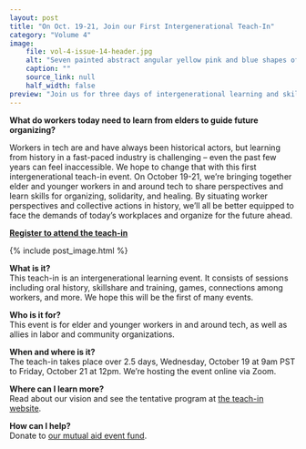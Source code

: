 ```yaml
---
layout: post
title: "On Oct. 19-21, Join our First Intergenerational Teach-In"
category: "Volume 4"
image:
    file: vol-4-issue-14-header.jpg
    alt: "Seven painted abstract angular yellow pink and blue shapes of varying size, converging to the right of the middle of the canvas"
    caption: ""
    source_link: null
    half_width: false
preview: "Join us for three days of intergenerational learning and skillshare on tech, labor, and organizing"
---
```


**What do workers today need to learn from elders to guide future organizing?**

Workers in tech are and have always been historical actors, but learning from history in a fast-paced industry is challenging – even the past few years can feel inaccessible. We hope to change that with this first intergenerational teach-in event. On October 19-21, we’re bringing together elder and younger workers in and around tech to share perspectives and learn skills for organizing, solidarity, and healing. By situating worker perspectives and collective actions in history, we’ll all be better equipped to face the demands of today’s workplaces and organize for the future ahead.

**[Register to attend the teach-in](https://twcteachin.org)**
<br>

<!-- DO NOT remove the excerpt tag -->
<!--excerpt-->
<!-- remaining content goes below here -->

<!-- DO NOT remove the header image -->
{% include post_image.html %}

**What is it?**<br>
This teach-in is an intergenerational learning event. It consists of sessions including oral history, skillshare and training, games, connections among workers, and more. We hope this will be the first of many events.

**Who is it for?**<br>
This event is for elder and younger workers in and around tech, as well as allies in labor and community organizations.

**When and where is it?**<br>
The teach-in takes place over 2.5 days, Wednesday, October 19 at 9am PST to Friday, October 21 at 12pm. We’re hosting the event online via Zoom.

**Where can I learn more?**<br>
Read about our vision and see the tentative program at [the teach-in website](https://twcteachin.org).

**How can I help?**<br>
Donate to [our mutual aid event fund](https://opencollective.com/twc-teachin).

